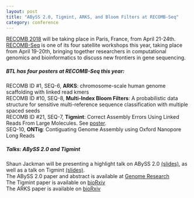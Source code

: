 ```yaml
---  
layout: post  
title: "ABySS 2.0, Tigmint, ARKS, and Bloom Filters at RECOMB-Seq"  
category: conference  
---  
```


[RECOMB 2018](http://recomb2018.fr/) will be taking place in Paris, France, from April 21-24th. [RECOMB-Seq](http://recomb2018.fr/recomb-seq/) is one of its four satellite workshops this year, taking place from April 19-20th, bringing together researchers in computational genomics and bioinformatics to discuss new frontiers in gene sequencing.

##### BTL has four posters at RECOMB-Seq this year:
RECOMB ID #1, SEQ-6, **ARKS**: chromosome-scale human genome scaffolding with linked read kmers  
RECOMB ID #10, SEQ-8, **Multi-Index Bloom Filters**: A probabilistic data structure for sensitive multi-reference sequence   classification with multiple spaced seeds  
RECOMB ID #21, SEQ-7, **Tigmint**: Correct Assembly Errors Using Linked Reads From Large Molecules. See [poster](https://f1000research.com/posters/6-1406).  
SEQ-10, **ONTig**: Contiguating Genome Assembly using Oxford Nanopore Long Reads

##### Talks: ABySS 2.0 and Tigmint
Shaun Jackman will be presenting a highlight talk on ABySS 2.0 [(slides)](http://sjackman.ca/abyss2-slides/), as well as a talk on Tigmint [(slides)](http://sjackman.ca/tigmint-recomb-slides/).  
The ABySS 2.0 paper and abstract is available at [Genome Research](https://genome.cshlp.org/content/27/5/768)  
The Tigmint paper is available on [bioRxiv](https://www.biorxiv.org/content/early/2018/04/20/304253)  
The ARKS paper is available on [bioRxiv](https://www.biorxiv.org/content/early/2018/04/25/306902)
